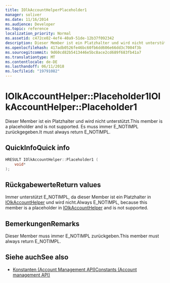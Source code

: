 ```yaml
---
title: IOlkAccountHelperPlaceholder1
manager: soliver
ms.date: 11/16/2014
ms.audience: Developer
ms.topic: reference
localization_priority: Normal
ms.assetid: c472ce02-4ef4-40a9-51de-12b37f092342
description: Dieser Member ist ein Platzhalter und wird nicht unterstützt. Es muss immer E_NOTIMPL zurückgegeben.
ms.openlocfilehash: 417adb0526fe46bc60fb6dd606e66dd3c7004f3b
ms.sourcegitcommit: 9d60cd82b5413446e5bc8ace2cd689f683fb41a7
ms.translationtype: MT
ms.contentlocale: de-DE
ms.lasthandoff: 06/11/2018
ms.locfileid: "19791082"
---
```

# <a name="iolkaccounthelperplaceholder1"></a><span data-ttu-id="5ce5d-104">IOlkAccountHelper::Placeholder1</span><span class="sxs-lookup"><span data-stu-id="5ce5d-104">IOlkAccountHelper::Placeholder1</span></span>

<span data-ttu-id="5ce5d-105">Dieser Member ist ein Platzhalter und wird nicht unterstützt.</span><span class="sxs-lookup"><span data-stu-id="5ce5d-105">This member is a placeholder and is not supported.</span></span> <span data-ttu-id="5ce5d-106">Es muss immer E_NOTIMPL zurückgegeben.</span><span class="sxs-lookup"><span data-stu-id="5ce5d-106">It must always return E_NOTIMPL.</span></span>
  
## <a name="quick-info"></a><span data-ttu-id="5ce5d-107">QuickInfo</span><span class="sxs-lookup"><span data-stu-id="5ce5d-107">Quick info</span></span>

```cpp
HRESULT IOlkAccountHelper::Placeholder1 (  
    void* 
);
```

## <a name="return-values"></a><span data-ttu-id="5ce5d-108">Rückgabewerte</span><span class="sxs-lookup"><span data-stu-id="5ce5d-108">Return values</span></span>

<span data-ttu-id="5ce5d-109">Immer unterstützt E_NOTIMPL, da dieser Member ist ein Platzhalter in [IOlkAccountHelper](iolkaccounthelper.md) und wird nicht.</span><span class="sxs-lookup"><span data-stu-id="5ce5d-109">Always E_NOTIMPL, because this member is a placeholder in [IOlkAccountHelper](iolkaccounthelper.md) and is not supported.</span></span> 
  
## <a name="remarks"></a><span data-ttu-id="5ce5d-110">Bemerkungen</span><span class="sxs-lookup"><span data-stu-id="5ce5d-110">Remarks</span></span>

<span data-ttu-id="5ce5d-111">Dieser Member muss immer E_NOTIMPL zurückgeben.</span><span class="sxs-lookup"><span data-stu-id="5ce5d-111">This member must always return E_NOTIMPL.</span></span>
  
## <a name="see-also"></a><span data-ttu-id="5ce5d-112">Siehe auch</span><span class="sxs-lookup"><span data-stu-id="5ce5d-112">See also</span></span>

- [<span data-ttu-id="5ce5d-113">Konstanten (Account Management API)</span><span class="sxs-lookup"><span data-stu-id="5ce5d-113">Constants (Account management API)</span></span>](constants-account-management-api.md)


